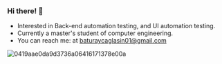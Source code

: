 ### Hi there! 👋


- Interested in Back-end automation testing, and UI automation testing.
- Currently a master's student of computer engineering.
- You can reach me: at baturaycaglasin01@gmail.com


![0419aae0da9d3736a06416171378e00a](https://user-images.githubusercontent.com/50776056/165552469-d9b27b96-2805-407d-b897-dd12a39f0db6.gif)



